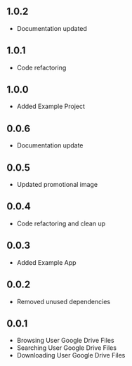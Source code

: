 ## 1.0.2
- Documentation updated
## 1.0.1
- Code refactoring
## 1.0.0
- Added Example Project
## 0.0.6
- Documentation update
## 0.0.5
- Updated promotional image
## 0.0.4
- Code refactoring and clean up
## 0.0.3
- Added Example App
## 0.0.2
- Removed unused dependencies
## 0.0.1
- Browsing User Google Drive Files
- Searching User Google Drive Files
- Downloading User Google Drive Files











